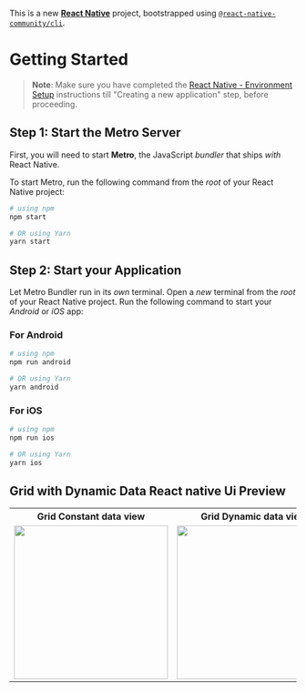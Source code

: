 This is a new [**React Native**](https://reactnative.dev) project, bootstrapped using [`@react-native-community/cli`](https://github.com/react-native-community/cli).

# Getting Started

> **Note**: Make sure you have completed the [React Native - Environment Setup](https://reactnative.dev/docs/environment-setup) instructions till "Creating a new application" step, before proceeding.

## Step 1: Start the Metro Server

First, you will need to start **Metro**, the JavaScript _bundler_ that ships _with_ React Native.

To start Metro, run the following command from the _root_ of your React Native project:

```bash
# using npm
npm start

# OR using Yarn
yarn start
```

## Step 2: Start your Application

Let Metro Bundler run in its _own_ terminal. Open a _new_ terminal from the _root_ of your React Native project. Run the following command to start your _Android_ or _iOS_ app:

### For Android

```bash
# using npm
npm run android

# OR using Yarn
yarn android
```

### For iOS

```bash
# using npm
npm run ios

# OR using Yarn
yarn ios
```

## Grid with Dynamic Data React native Ui Preview

<table>
  
  
<tr>                    
   
   <th>Grid Constant data view</th>
   <th>Grid Dynamic data view</th>

</tr>
  
  
  
  
<tr>
  
<td>

<img src="https://github.com/mdsomad/React_Native_Learn-/assets/103892160/0a745531-3406-4010-9a7e-ce97c87cb8be" width="270"/>

</td>
<td>

<img src="https://github.com/mdsomad/React_Native_Learn-/assets/103892160/f431dfdf-dbe0-4062-bb54-50f3c3e3dfc7" width="270"/>

</td>

</table>


